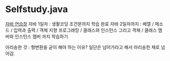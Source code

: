 # Selfstudy.java
[자바 연습장](https://gitlab.com/easyspubjava/javacoursework/-/tree/master/Chapter1)
자바 1일차 : 생활코딩 조건문까지 학습 완료
자바 2일차까지 : 배열 / 메소드 / 입력과 출력 / 객체 지향 프로그래밍 / 클래스와 인스턴스 그리고 객체 / 클래스 맴버와 인스턴스 맴버 까지 학습하기

아리송한 것 : 형변환을 굳이 해야 하는 이유? 일단은 넘어가라고 해서 아리송한 채로 넘어감.
